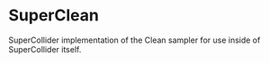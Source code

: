 
# SuperClean
SuperCollider implementation of the Clean sampler for use inside of SuperCollider itself.
